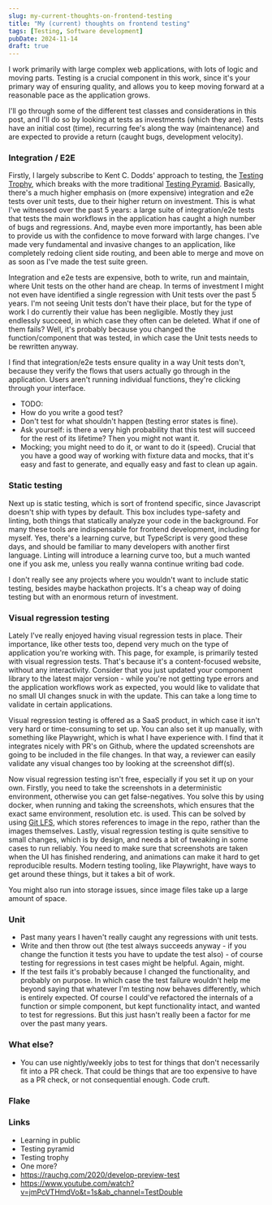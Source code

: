 ```yaml
---
slug: my-current-thoughts-on-frontend-testing
title: "My (current) thoughts on frontend testing"
tags: [Testing, Software development]
pubDate: 2024-11-14
draft: true
---
```


I work primarily with large complex web applications, with lots of logic and moving parts. Testing is a crucial component in this work, since it's your primary way of ensuring quality, and allows you to keep moving forward at a reasonable pace as the application grows.

I'll go through some of the different test classes and considerations in this post, and I'll do so by looking at tests as investments (which they are). Tests have an initial cost (time), recurring fee's along the way (maintenance) and are expected to provide a return (caught bugs, development velocity).

<!-- vs Unit? -->

### Integration / E2E

Firstly, I largely subscribe to Kent C. Dodds' approach to testing, the [Testing Trophy](https://kentcdodds.com/blog/the-testing-trophy-and-testing-classifications), which breaks with the more traditional [Testing Pyramid](https://martinfowler.com/articles/practical-test-pyramid.html). Basically, there's a much higher emphasis on (more expensive) integration and e2e tests over unit tests, due to their higher return on investment. This is what I've witnessed over the past 5 years: a large suite of integration/e2e tests that tests the main workflows in the application has caught a high number of bugs and regressions. And, maybe even more importantly, has been able to provide us with the confidence to move forward with large changes. I've made very fundamental and invasive changes to an application, like completely redoing client side routing, and been able to merge and move on as soon as I've made the test suite green.

Integration and e2e tests are expensive, both to write, run and maintain, where Unit tests on the other hand are cheap. In terms of investment I might not even have identified a single regression with Unit tests over the past 5 years. I'm not seeing Unit tests don't have their place, but for the type of work I do currently their value has been negligible. Mostly they just endlessly succeed, in which case they often can be deleted. What if one of them fails? Well, it's probably because you changed the function/component that was tested, in which case the Unit tests needs to be rewritten anyway.

I find that integration/e2e tests ensure quality in a way Unit tests don't, because they verify the flows that users actually go through in the application. Users aren't running individual functions, they're clicking through your interface.

- TODO:
- How do you write a good test?
- Don't test for what shouldn't happen (testing error states is fine).
- Ask yourself: is there a very high probability that this test will succeed for the rest of its lifetime? Then you might not want it.
- Mocking; you might need to do it, or want to do it (speed). Crucial that you have a good way of working with fixture data and mocks, that it's easy and fast to generate, and equally easy and fast to clean up again.

### Static testing

Next up is static testing, which is sort of frontend specific, since Javascript doesn't ship with types by default. This box includes type-safety and linting, both things that statically analyze your code in the background. For many these tools are indispensable for frontend development, including for myself. Yes, there's a learning curve, but TypeScript is very good these days, and should be familiar to many developers with another first language. Linting will introduce a learning curve too, but a much wanted one if you ask me, unless you really wanna continue writing bad code.

I don't really see any projects where you wouldn't want to include static testing, besides maybe hackathon projects. It's a cheap way of doing testing but with an enormous return of investment.

### Visual regression testing

Lately I've really enjoyed having visual regression tests in place. Their importance, like other tests too, depend very much on the type of application you're working with. This page, for example, is primarily tested with visual regression tests. That's because it's a content-focused website, without any interactivity. Consider that you just updated your component library to the latest major version - while you're not getting type errors and the application workflows work as expected, you would like to validate that no small UI changes snuck in with the update. This can take a long time to validate in certain applications.

Visual regression testing is offered as a SaaS product, in which case it isn't very hard or time-consuming to set up. You can also set it up manually, with something like Playwright, which is what I have experience with. I find that it integrates nicely with PR's on Github, where the updated screenshots are going to be included in the file changes. In that way, a reviewer can easily validate any visual changes too by looking at the screenshot diff(s).

Now visual regression testing isn't free, especially if you set it up on your own. Firstly, you need to take the screenshots in a deterministic environment, otherwise you can get false-negatives. You solve this by using docker, when running and taking the screenshots, which ensures that the exact same environment, resolution etc. is used. This can be solved by using [Git LFS](https://git-lfs.com/), which stores references to image in the repo, rather than the images themselves. Lastly, visual regression testing is quite sensitive to small changes, which is by design, and needs a bit of tweaking in some cases to run reliably. You need to make sure that screenshots are taken when the UI has finished rendering, and animations can make it hard to get reproducible results. Modern testing tooling, like Playwright, have ways to get around these things, but it takes a bit of work.

You might also run into storage issues, since image files take up a large amount of space.

### Unit

- Past many years I haven't really caught any regressions with unit tests.
- Write and then throw out (the test always succeeds anyway - if you change the function it tests you have to update the test also) - of course testing for regressions in test cases might be helpful. Again, might.
- If the test fails it's probably because I changed the functionality, and probably on purpose. In which case the test failure wouldn't help me beyond saying that whatever I'm testing now behaves differently, which is entirely expected. Of course I could've refactored the internals of a function or simple component, but kept functionality intact, and wanted to test for regressions. But this just hasn't really been a factor for me over the past many years.

### What else?

- You can use nightly/weekly jobs to test for things that don't necessarily fit into a PR check. That could be things that are too expensive to have as a PR check, or not consequential enough. Code cruft.

### Flake

### Links

- Learning in public
- Testing pyramid
- Testing trophy
- One more?
- https://rauchg.com/2020/develop-preview-test
- https://www.youtube.com/watch?v=jmPcVTHmdVo&t=1s&ab_channel=TestDouble
